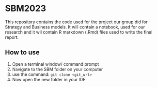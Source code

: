 # SBM2023
This repository contains the code used for the project our group did for Strategy and Business models. It will contain a notebook, used for our research and it wil contain R markdown (.Rmd) files used to write the final report.

## How to use 
1. Open a terminal window/ command prompt
2. Navigate to the SBM folder on your computer
3. use the command: `git clone <git_url>`
4. Now open the new folder in your IDE
